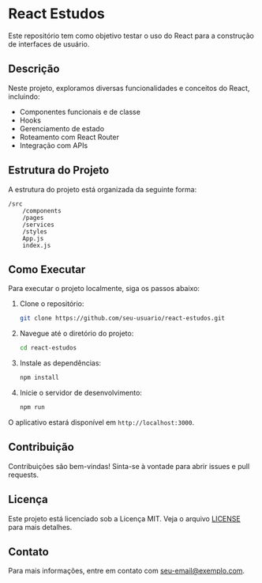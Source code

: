 # React Estudos

Este repositório tem como objetivo testar o uso do React para a construção de interfaces de usuário.

## Descrição

Neste projeto, exploramos diversas funcionalidades e conceitos do React, incluindo:

- Componentes funcionais e de classe
- Hooks 
- Gerenciamento de estado
- Roteamento com React Router
- Integração com APIs

## Estrutura do Projeto

A estrutura do projeto está organizada da seguinte forma:

```
/src
    /components
    /pages
    /services
    /styles
    App.js
    index.js
```

## Como Executar

Para executar o projeto localmente, siga os passos abaixo:

1. Clone o repositório:
     ```bash
     git clone https://github.com/seu-usuario/react-estudos.git
     ```

2. Navegue até o diretório do projeto:
     ```bash
     cd react-estudos
     ```

3. Instale as dependências:
     ```bash
     npm install
     ```

4. Inicie o servidor de desenvolvimento:
     ```bash
     npm run
     ```

O aplicativo estará disponível em `http://localhost:3000`.

## Contribuição

Contribuições são bem-vindas! Sinta-se à vontade para abrir issues e pull requests.

## Licença

Este projeto está licenciado sob a Licença MIT. Veja o arquivo [LICENSE](LICENSE) para mais detalhes.

## Contato

Para mais informações, entre em contato com [seu-email@exemplo.com](mailto:seu-email@exemplo.com).

